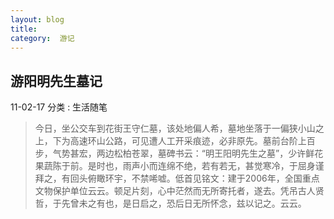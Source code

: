 ```yaml
---
layout: blog  
title:   
category:  游记
---
```


## 游阳明先生墓记

11-02-17	分类 : 生活随笔

>今日，坐公交车到花街王守仁墓，该处地偏人希，墓地坐落于一偏狭小山之上，下为高速环山公路，可见遭人工开采痕迹，必非原先。墓前台阶上百步，气势甚宏，两边松柏苍翠，墓碑书云：“明王阳明先生之墓”，少许鲜花果蔬陈于前。是时也，雨声小而连绵不绝，若有若无，甚觉寒冷，于屈身谨拜之，有回头俯瞰环宇，不禁唏嘘。低首见铭文：建于2006年，全国重点文物保护单位云云。顿足片刻，心中茫然而无所寄托者，遂去。凭吊古人贤哲，于先曾未之有也，是日启之，恐后日无所怀念，兹以记之。云云。
